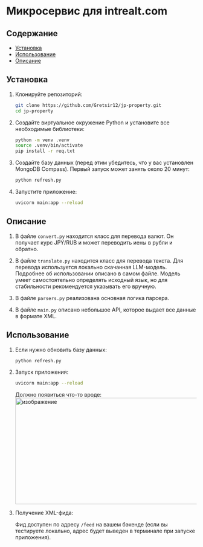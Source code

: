 # Микросервис для intrealt.com

## Содержание

* [Установка](#установка)
* [Использование](#использование)
* [Описание](#описание)

## Установка

1. Клонируйте репозиторий:

   ```bash
   git clone https://github.com/Gretsir12/jp-property.git
   cd jp-property
   ```

2. Создайте виртуальное окружение Python и установите все необходимые библиотеки:

   ```bash
   python -m venv .venv
   source .venv/bin/activate
   pip install -r req.txt
   ```

3. Создайте базу данных (перед этим убедитесь, что у вас установлен MongoDB Compass). Первый запуск может занять около 20 минут:

   ```bash
   python refresh.py
   ```

4. Запустите приложение:

   ```bash
   uvicorn main:app --reload
   ```

## Описание

1. В файле `convert.py` находится класс для перевода валют. Он получает курс JPY/RUB и может переводить иены в рубли и обратно.

2. В файле `translate.py` находится класс для перевода текста. Для перевода используется локально скачанная LLM-модель. Подробнее об использовании описано в самом файле.
   Модель умеет самостоятельно определять исходный язык, но для стабильности рекомендуется указывать его вручную.

3. В файле `parsers.py` реализована основная логика парсера.

4. В файле `main.py` описано небольшое API, которое выдает все данные в формате XML.

## Использование

1. Если нужно обновить базу данных:

   ```bash
   python refresh.py
   ```

2. Запуск приложения:

   ```bash
   uvicorn main:app --reload
   ```

   Должно появиться что-то вроде: <img width="1304" height="282" alt="изображение" src="https://github.com/user-attachments/assets/b15d104b-d25f-44cc-b6fa-2a8aa5022e06" />

3. Получение XML-фида:

   Фид доступен по адресу `/feed` на вашем бэкенде (если вы тестируете локально, адрес будет выведен в терминале при запуске приложения).